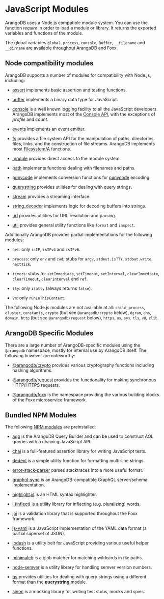 JavaScript Modules
==================

ArangoDB uses a Node.js compatible module system. You can use the function *require* in order to load a module or library. It returns the exported variables and functions of the module.

The global variables `global`, `process`, `console`, `Buffer`, `__filename` and `__dirname` are available throughout ArangoDB and Foxx.

Node compatibility modules
--------------------------

ArangoDB supports a number of modules for compatibility with Node.js, including:

* [assert](http://nodejs.org/api/assert.html) implements basic assertion and testing functions.

* [buffer](http://nodejs.org/api/buffer.html) implements a binary data type for JavaScript.

* [console](Console.md) is a well known logging facility to all the JavaScript developers.
  ArangoDB implements most of the [Console API](http://wiki.commonjs.org/wiki/Console),
  with the exceptions of *profile* and *count*.

* [events](http://nodejs.org/api/events.html) implements an event emitter.

* [fs](FileSystem.md) provides a file system API for the manipulation of paths, directories, files, links, and the construction of file streams. ArangoDB implements most [Filesystem/A](http://wiki.commonjs.org/wiki/Filesystem/A) functions.

* [module](http://nodejs.org/api/modules.html) provides direct access to the module system.

* [path](http://nodejs.org/api/path.html) implements functions dealing with filenames and paths.

* [punycode](http://nodejs.org/api/punycode.html) implements conversion functions for [punycode](http://en.wikipedia.org/wiki/Punycode) encoding.

* [querystring](http://nodejs.org/api/querystring.html) provides utilities for dealing with query strings.

* [stream](http://nodejs.org/api/stream.html) provides a streaming interface.

* [string_decoder](https://nodejs.org/api/string_decoder.html) implements logic for decoding buffers into strings.

* [url](http://nodejs.org/api/url.html) provides utilities for URL resolution and parsing.

* [util](http://nodejs.org/api/util.html) provides general utility functions like `format` and `inspect`.

Additionally ArangoDB provides partial implementations for the following modules:

* `net`:
  only `isIP`, `isIPv4` and `isIPv6`.

* `process`:
  only `env` and `cwd`;
  stubs for `argv`, `stdout.isTTY`, `stdout.write`, `nextTick`.

* `timers`:
  stubs for `setImmediate`, `setTimeout`, `setInterval`, `clearImmediate`, `clearTimeout`, `clearInterval` and `ref`.

* `tty`:
  only `isatty` (always returns `false`).

* `vm`:
  only `runInThisContext`.

The following Node.js modules are not available at all:
`child_process`,
`cluster`,
`constants`,
`crypto` (but see `@arangodb/crypto` below),
`dgram`,
`dns`,
`domain`,
`http` (but see `@arangodb/request` below),
`https`,
`os`,
`sys`,
`tls`,
`v8`,
`zlib`.

ArangoDB Specific Modules
-------------------------

There are a large number of ArangoDB-specific modules using the `@arangodb` namespace, mostly for internal use by ArangoDB itself. The following however are noteworthy:

* [@arangodb/crypto](Crypto.md) provides various cryptography functions including hashing algorithms.

* [@arangodb/request](Request.md) provides the functionality for making synchronous HTTP/HTTPS requests.

* [@arangodb/foxx](../../Foxx/README.md) is the namespace providing the various building blocks of the Foxx microservice framework.

Bundled NPM Modules
-------------------

The following [NPM modules](https://www.npmjs.com) are preinstalled:

* [aqb](https://github.com/arangodb/aqbjs)
  is the ArangoDB Query Builder and can be used to construct AQL queries with a chaining JavaScript API.

* [chai](http://chaijs.com)
  is a full-featured assertion library for writing JavaScript tests.

* [dedent](https://github.com/dmnd/dedent)
  is a simple utility function for formatting multi-line strings.

* [error-stack-parser](http://www.stacktracejs.com)
  parses stacktraces into a more useful format.

<!-- * [expect.js](https://github.com/Automattic/expect.js) (only for legacy tests) -->

<!-- * [extendible](https://github.com/3rd-Eden/extendible) (only for legacy mode) -->

* [graphql-sync](https://github.com/arangodb/graphql-sync)
  is an ArangoDB-compatible GraphQL server/schema implementation.

* [highlight.js](https://highlightjs.org)
  is an HTML syntax highlighter.

* [i (inflect)](https://github.com/pksunkara/inflect)
  is a utility library for inflecting (e.g. pluralizing) words.

* [joi](https://github.com/hapijs/joi)
  is a validation library that is supported throughout the Foxx framework.

* [js-yaml](https://github.com/nodeca/js-yaml)
  is a JavaScript implementation of the YAML data format (a partial superset of JSON).

* [lodash](https://lodash.com)
  is a utility belt for JavaScript providing various useful helper functions.

* [minimatch](https://github.com/isaacs/minimatch)
  is a glob matcher for matching wildcards in file paths.

* [node-semver](https://github.com/npm/node-semver)
  is a utility library for handling semver version numbers.

* [qs](https://github.com/hapijs/qs)
  provides utilities for dealing with query strings using a different format than the **querystring** module.

* [sinon](http://sinonjs.org)
  is a mocking library for writing test stubs, mocks and spies.
